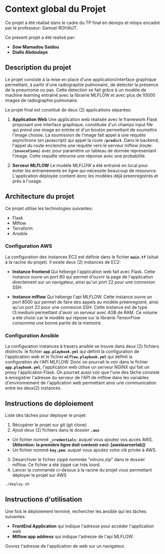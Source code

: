 # Context global du Projet

Ce projet a été réalisé dans le cadre du TP final en devops et mlops encadré par le professeur: Samuel ROHAUT.

Ce present projet a été realisé par:

- **Sow Mamadou Saidou**
- **Diallo Abdoulaye**

## Description du projet

Le projet consiste à la mise en place d'une application/interface graphique permettant, à partir d'une radiographie pulmonaire, de detecter la présence de la pneumonie ou pas.
Cette detection se fait grâce à un modèle de machine learning entraîné avec la librairie MLFLOW et avec plus de 10000 images de radiographie pulmonaire.

Le projet final est constitué de deux (2) applications séparées:

1. **Application Web**
   Une application web réalisée avec le framework Flask proposant une interface graphique, constituée d'un champs input file qui prend une image en entrée et d'un bouton permettant de soumettre l'image choisie. La soumission de l'image fait appel à une requête asynchrone (en javascript) qui appel la route **`/predict`**. Dans le backend, l'appel du route enclenche une requête vers le serveur mlflow (route: **`/invocations`**) avec pour paramètre un tableau de donnée representant l'image. Cette requête retourne une réponse avec une probabilité.

2. **Serveur MLFLOW**
   Le modèle MLFLOW a été entrainé en local pour éviter les entrainements en ligne qui nécessite beaucoup de ressource. L'application déployée contient donc les modèles déjà preenregistrés et près à l'usage.

## Architecture du projet

Ce projet utilise les technologies suivantes:

- Flask
- Mlflow
- Terraform
- Ansible

### Configuration AWS

La configuration des instances EC2 est définie dans le fichier **`main.tf`** (situé à la racine du projet).
Il existe deux (2) instances de EC2:

- **Instance frontend**
  Qui héberge l'application web fait avec Flask. Cette instance ouvre un port 80 qui permet d'ouvrir la page de l'application directement sur un navigateur, ainsi qu'un port 22 pour une connexion SSH.

- **Instance mlflow**
  Qui héberge l'api MLFLOW. Cette instance ouvre un port 8000 qui permet de faire des appels au modèle préenregistré, ainsi qu'un port 22 pour une connexion SSH.
  Cette instance est de type t3.medium permettant d'avoir un serveur avec 4GB de RAM. Ce volume a été choisi car le modèle qui répose sur la librairie TensorFlow consomme une bonne partie de la memoire.

### Configuration Ansible

La configuration instances à travers ansible se trouve dans deux (2) fichiers distincts: le fichier **`app.playbook.yml`** qui définit la configuration de l'application web et le fichier **`mlflow.playbook.yml`** qui définit la configuration de l'API MLFLOW.
Donc on pourrait le voir dans le fichier **`app.playbook.yml`**, l'application web utilise un serveur NGINX qui fait un proxy l'application Flask.
On pourrait aussi voir que l'une des tâche consiste à enregistrer l'adresse du serveur de l'API de mlflow dans les variables d'environnement de l'application web permettant ainsi une communication entre les deux(2) instances.

## Instructions de déploiement

Liste des tâches pour déployer le projet:

1. Récupérer le projet sur git (git clone)
2. Ajout deux (2) fichiers dans le dossier **`.aws`**

- Un fichier nommé **`_credentials`**: auquel vous ajoutez vos accès AWS. **(Attention: la première ligne doit contenir ceci: [awslearnerlab])**
- Un fichier nommé **`key.pem`**: auquel vous ajoutez votre clé privée à AWS.

3. Désarchiver le fichier zippé nommée "mlruns.zip" dans le dossier mlflow. Ce fichier a été zippé car très lourd.
4. Lancer la commande ci-dessus à la racine du projet vous permettant déployer le projet sur AWS

```bash
./deploy.sh
```

## Instructions d'utilisation

Une fois le déploiement terminé, rechercher les ansible qui les tâches suivantes:

- **FrontEnd Application** qui indique l'adresse pour accéder l'application web
- **Mlflow app address** qui indique l'adresse de l'api MLFLOW.

Ouvrez l'adresse de l'application de web sur un navigateur.
